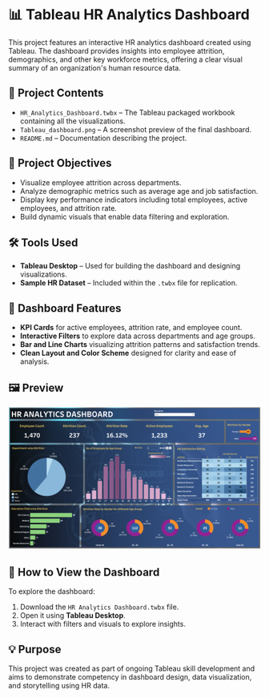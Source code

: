 # 📊 Tableau HR Analytics Dashboard

This project features an interactive HR analytics dashboard created using Tableau. The dashboard provides insights into employee attrition, demographics, and other key workforce metrics, offering a clear visual summary of an organization's human resource data.

## 📁 Project Contents

- `HR_Analytics_Dashboard.twbx` – The Tableau packaged workbook containing all the visualizations.
- `Tableau_dashboard.png` – A screenshot preview of the final dashboard.
- `README.md` – Documentation describing the project.

## 🎯 Project Objectives

- Visualize employee attrition across departments.
- Analyze demographic metrics such as average age and job satisfaction.
- Display key performance indicators including total employees, active employees, and attrition rate.
- Build dynamic visuals that enable data filtering and exploration.

## 🛠️ Tools Used

- **Tableau Desktop** – Used for building the dashboard and designing visualizations.
- **Sample HR Dataset** – Included within the `.twbx` file for replication.

## 🌟 Dashboard Features

- **KPI Cards** for active employees, attrition rate, and employee count.
- **Interactive Filters** to explore data across departments and age groups.
- **Bar and Line Charts** visualizing attrition patterns and satisfaction trends.
- **Clean Layout and Color Scheme** designed for clarity and ease of analysis.

## 🖼️ Preview

![Dashboard Preview](Tableau_Dashboard.png)

## 🚀 How to View the Dashboard

To explore the dashboard:

1. Download the `HR Analytics Dashboard.twbx` file.
2. Open it using **Tableau Desktop**.
3. Interact with filters and visuals to explore insights.

## 💡 Purpose

This project was created as part of ongoing Tableau skill development and aims to demonstrate competency in dashboard design, data visualization, and storytelling using HR data.
